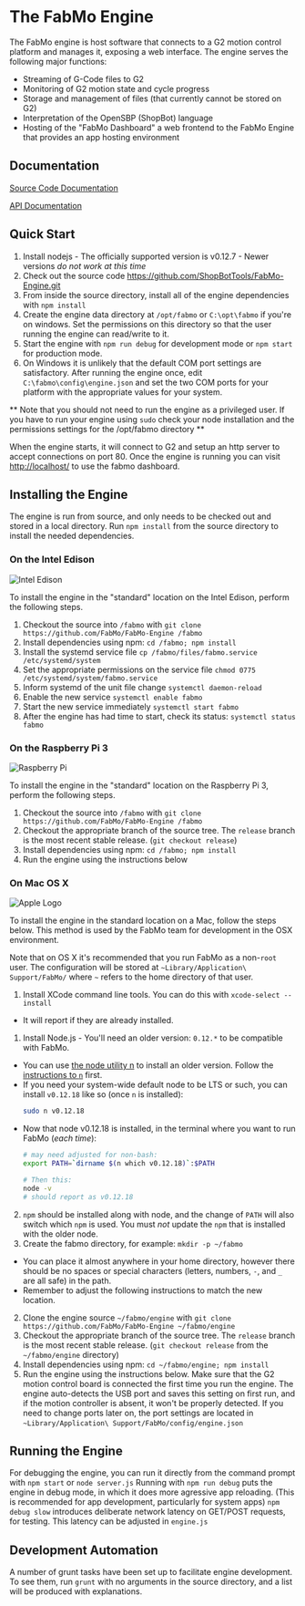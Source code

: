 # The FabMo Engine
The FabMo engine is host software that connects to a G2 motion control platform and manages it, exposing a web interface.  The engine serves the following major functions:


* Streaming of G-Code files to G2
* Monitoring of G2 motion state and cycle progress
* Storage and management of files (that currently cannot be stored on G2)
* Interpretation of the OpenSBP (ShopBot) language
* Hosting of the "FabMo Dashboard" a web frontend to the FabMo Engine that provides an app hosting environment

## Documentation
[Source Code Documentation](http://fabmo.github.io/FabMo-Engine/)

[API Documentation](http://fabmo.github.io/FabMo-Engine/api)

## Quick Start
1. Install nodejs - The officially supported version is v0.12.7  - Newer versions *do not work at this time*
1. Check out the source code https://github.com/ShopBotTools/FabMo-Engine.git
1. From inside the source directory, install all of the engine dependencies with `npm install`
1. Create the engine data directory at `/opt/fabmo` or `C:\opt\fabmo` if you're on windows.  Set the permissions on this directory so that the user running the engine can read/write to it.
1. Start the engine with `npm run debug` for development mode or `npm start` for production mode.
1. On Windows it is unlikely that the default COM port settings are satisfactory.  After running the engine once, edit `C:\fabmo\config\engine.json` and set the two COM ports for your platform with the appropriate values for your system.

** Note that you should not need to run the engine as a privileged user.  If you have to run your engine using `sudo` check your node installation and the permissions settings for the /opt/fabmo directory **

When the engine starts, it will connect to G2 and setup an http server to accept connections on port 80.  Once the engine is running you can visit [http://localhost/](http://localhost/) to use the fabmo dashboard.

## Installing the Engine
The engine is run from source, and only needs to be checked out and stored in a local directory.  Run `npm install` from the source directory to install the needed dependencies.

### On the Intel Edison

![Intel Edison](/doc/intel_edison.jpg)

To install the engine in the "standard" location on the Intel Edison, perform the following steps.

1. Checkout the source into `/fabmo` with `git clone https://github.com/FabMo/FabMo-Engine /fabmo`
2. Install dependencies using npm: `cd /fabmo; npm install`
3. Install the systemd service file `cp /fabmo/files/fabmo.service /etc/systemd/system`
4. Set the appropriate permissions on the service file `chmod 0775 /etc/systemd/system/fabmo.service`
5. Inform systemd of the unit file change `systemctl daemon-reload`
6. Enable the new service `systemctl enable fabmo`
7. Start the new service immediately `systemctl start fabmo`
8. After the engine has had time to start, check its status: `systemctl status fabmo`

### On the Raspberry Pi 3

![Raspberry Pi](/doc/raspi.png)

To install the engine in the "standard" location on the Raspberry Pi 3, perform the following steps.

1. Checkout the source into `/fabmo` with `git clone https://github.com/FabMo/FabMo-Engine /fabmo`
2. Checkout the appropriate branch of the source tree.  The `release` branch is the most recent stable release.  (`git checkout release`)
3. Install dependencies using npm: `cd /fabmo; npm install`
4. Run the engine using the instructions below

### On Mac OS X

![Apple Logo](/doc/apple_logo.gif)

To install the engine in the standard location on a Mac, follow the steps below.  This method is used by the FabMo team for development in the OSX environment.

Note that on OS X it's recommended that you run FabMo as a non-`root` user. The configuration will be stored at `~Library/Application\ Support/FabMo/` where `~` refers to the home directory of that user.

1. Install XCode command line tools. You can do this with `xcode-select --install`
  - It will report if they are already installed.
1. Install Node.js - You'll need an older version: `0.12.*` to be compatible with FabMo.
  - You can use [the node utility n](https://github.com/tj/n) to install an older version. Follow the [instructions to `n`](https://github.com/tj/n#installation) first.
  - If you need your system-wide default node to be LTS or such, you can install `v0.12.18` like so (once `n` is installed):
    ```bash
    sudo n v0.12.18
    ```
  - Now that node v0.12.18 is installed, in the terminal where you want to run FabMo (*each time*):
    ```bash
    # may need adjusted for non-bash:
    export PATH=`dirname $(n which v0.12.18)`:$PATH

    # Then this:
    node -v
    # should report as v0.12.18
    ```
2. `npm` should be installed along with node, and the change of `PATH` will also switch which `npm` is used. You must *not* update the `npm` that is installed with the older node.
3. Create the fabmo directory, for example: `mkdir -p ~/fabmo`
  - You can place it almost anywhere in your home directory, however there should be no spaces or special characters (letters, numbers, `-`, and `_` are all safe) in the path.
  - Remember to adjust the following instructions to match the new location.
2. Clone the engine source `~/fabmo/engine` with `git clone https://github.com/FabMo/FabMo-Engine ~/fabmo/engine`
2. Checkout the appropriate branch of the source tree.  The `release` branch is the most recent stable release.  (`git checkout release` from the `~/fabmo/engine` directory)
3. Install dependencies using npm: `cd ~/fabmo/engine; npm install`
4. Run the engine using the instructions below.  Make sure that the G2 motion control board is connected the first time you run the engine.  The engine auto-detects the USB port and saves this setting on first run, and if the motion controller is absent, it won't be properly detected.  If you need to change ports later on, the port settings are located in `~Library/Application\ Support/FabMo/config/engine.json`

## Running the Engine
For debugging the engine, you can run it directly from the command prompt with `npm start` or `node server.js`  Running with `npm run debug` puts the engine in debug mode, in which it does more agressive app reloading.  (This is recommended for app development, particularly for system apps)  `npm debug slow` introduces deliberate network latency on GET/POST requests, for testing.  This latency can be adjusted in `engine.js`

## Development Automation
A number of grunt tasks have been set up to facilitate engine development.  To see them, run `grunt` with no arguments in the source directory, and a list will be produced with explanations.
